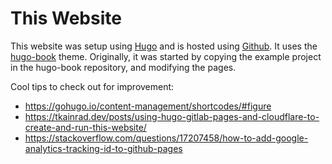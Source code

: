 # This Website

This website was setup using
[Hugo](https://gohugo.io/getting-started/quick-start) and is hosted using
[Github](https://github.com/).  It uses the
[hugo-book](https://github.com/alex-shpak/hugo-book) theme.  Originally, it was
started by copying the example project in the hugo-book repository, and
modifying the pages.  

Cool tips to check out for improvement:
- https://gohugo.io/content-management/shortcodes/#figure
- https://tkainrad.dev/posts/using-hugo-gitlab-pages-and-cloudflare-to-create-and-run-this-website/
- https://stackoverflow.com/questions/17207458/how-to-add-google-analytics-tracking-id-to-github-pages
